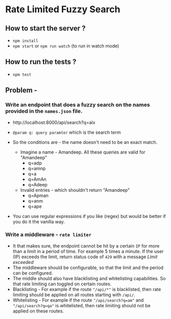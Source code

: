 # Rate Limited Fuzzy Search

## How to start the server ?

- `npm install`
- `npm start` or `npm run watch` (to run in watch mode)

## How to run the tests ?

- `npm test`

## Problem -

### Write an endpoint that does a fuzzy search on the names provided in the `names.json` file.

- http://localhost:8000/api/search?q=alx
- `@param q: query paramter` which is the search term
- So the conditions are - the name doesn't need to be an exact match.

  - Imagine a name - Amandeep. All these queries are valid for "Amandeep"
    - q=adp
    - q=amnp
    - q=a
    - q=AmAn
    - q=Adeep
  - Invalid entries - which shouldn't return "Amandeep"
    - q=Apman
    - q=anm
    - q=ape

- You can use regular expressions if you like (regex) but would be better if you do it the vanilla way.

### Write a middleware - `rate limiter`

- It that makes sure, the endpoint cannot be hit by a certain `IP` for more than a limit in a period of time. For example 5 times a minute. If the user (IP) exceeds the limit, return status code of `429` with a message _Limit exceeded_
- The middleware should be configurable, so that the limit and the period can be configured.
- The middle should also have blacklisting and whitelisting capabilities. So that rate limiting can toggled on certain routes.
- Blacklisting - For example if the route `"/api/*"` is blacklisted, then rate limiting should be applied on all routes starting with `/api/`.
- Whitelisting - For example if the route `"/api/search?q=am"` and `"/api/search?q=qa"` is whitelisted, then rate limiting should not be applied on these routes.
